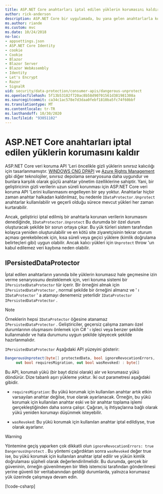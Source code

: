 ```yaml
---
title: ASP.NET Core anahtarları iptal edilen yüklerin korumasını kaldır
author: rick-anderson
description: ASP.NET Core bir uygulamada, bu yana gelen anahtarlarla korunan verilerin korumasını kaldırma hakkında bilgi edinin.
ms.author: riande
ms.custom: mvc
ms.date: 10/24/2018
no-loc:
- appsettings.json
- ASP.NET Core Identity
- cookie
- Cookie
- Blazor
- Blazor Server
- Blazor WebAssembly
- Identity
- Let's Encrypt
- Razor
- SignalR
uid: security/data-protection/consumer-apis/dangerous-unprotect
ms.openlocfilehash: 5f13b53182f720ac8b58d90701561d381981308a
ms.sourcegitcommit: ca34c1ac578e7d3daa0febf1810ba5fc74f60bbf
ms.translationtype: MT
ms.contentlocale: tr-TR
ms.lasthandoff: 10/30/2020
ms.locfileid: "93051102"
---
```

# <a name="unprotect-payloads-whose-keys-have-been-revoked-in-aspnet-core"></a>ASP.NET Core anahtarları iptal edilen yüklerin korumasını kaldır

<a name="data-protection-consumer-apis-dangerous-unprotect"></a>

ASP.NET Core veri koruma API 'Leri öncelikle gizli yüklerin sınırsız kalıcılığı için tasarlanmamıştır. [WINDOWS CNG DPAPI](/windows/win32/seccng/cng-dpapi) ve [Azure Rights Management](/rights-management/) gibi diğer teknolojiler, sınırsız depolama senaryosuna daha uygundur ve bunlara karşılık olarak güçlü anahtar yönetim özelliklerine sahiptir. Yani, bir geliştiricinin gizli verilerin uzun süreli korunması için ASP.NET Core veri koruma API 'Lerini kullanmasını engelleyen bir şey yoktur. Anahtarlar hiçbir zaman anahtar halkadan kaldırılmaz, bu nedenle `IDataProtector.Unprotect` anahtarlar kullanılabilir ve geçerli olduğu sürece mevcut yükleri her zaman kurtarabilir.

Ancak, geliştirici iptal edilmiş bir anahtarla korunan verilerin korumasını denediğinde, `IDataProtector.Unprotect` Bu durumda bir özel durum oluşturacak şekilde bir sorun ortaya çıkar. Bu yük türleri sistem tarafından kolayca yeniden oluşturulabilir ve en kötü site ziyaretçisinin tekrar oturum açması gerekebilecek için, kısa süreli veya geçici yüklere (kimlik doğrulama belirteçleri gibi) uygun olabilir. Ancak kalıcı yükleri için `Unprotect` throw 'un kabul edilemez veri kaybına neden olabilir.

## <a name="ipersisteddataprotector"></a>IPersistedDataProtector

İptal edilen anahtarların yanında bile yüklerin korumasız hale geçmesine izin verme senaryosunu desteklemek için, veri koruma sistemi bir `IPersistedDataProtector` tür içerir. Bir örneğini almak için `IPersistedDataProtector` , normal şekilde bir örneğini almanız ve ' ı `IDataProtector` ' a atamayı denemeniz yeterlidir `IDataProtector` `IPersistedDataProtector` .

> [!NOTE]
> Örneklerin hepsi `IDataProtector` öğesine atanamaz `IPersistedDataProtector` . Geliştiriciler, geçersiz çalışma zamanı özel durumlarının oluşmasını önlemek için C# ' ı işleci veya benzer şekilde kullanmalıdır ve hata durumunu uygun şekilde işleyecek şekilde hazırlanmalıdır.

`IPersistedDataProtector` Aşağıdaki API yüzeyini gösterir:

```csharp
DangerousUnprotect(byte[] protectedData, bool ignoreRevocationErrors,
     out bool requiresMigration, out bool wasRevoked) : byte[]
```

Bu API, korumalı yükü (bir bayt dizisi olarak) alır ve korumasız yükü döndürür. Dize tabanlı aşırı yükleme yoktur. İki out parametresi aşağıdaki gibidir.

* `requiresMigration`: Bu yükü korumak için kullanılan anahtar artık etkin varsayılan anahtar değilse, true olarak ayarlanacak. Örneğin, bu yükü korumak için kullanılan anahtar eski ve bir anahtar toplama işlemi gerçekleştiğinden daha sonra çalışır. Çağıran, iş ihtiyaçlarına bağlı olarak yükü yeniden korumayı düşünmek isteyebilir.

* `wasRevoked`: Bu yükü korumak için kullanılan anahtar iptal edildiyse, true olarak ayarlanır.

>[!WARNING]
> Yöntemine geçiş yaparken çok dikkatli olun `ignoreRevocationErrors: true` `DangerousUnprotect` . Bu yöntemi çağırdıktan sonra `wasRevoked` değer true ise, bu yükü korumak için kullanılan anahtar iptal edilir ve yükün kimlik doğrulaması şüpheli olarak değerlendirilmelidir. Bu durumda, gerçek bir güveninin, örneğin güvenilmeyen bir Web istemcisi tarafından gönderilmesi yerine güvenli bir veritabanından geldiği durumlarda, yalnızca korumasız yük üzerinde çalışmaya devam edin.

[!code-csharp[](dangerous-unprotect/samples/dangerous-unprotect.cs)]
